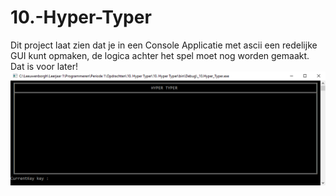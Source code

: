 # 10.-Hyper-Typer
Dit project laat zien dat je in een Console Applicatie met ascii een redelijke GUI kunt opmaken, de logica achter het spel moet nog worden gemaakt. Dat is voor later!
![hyper_typer](https://github.com/mrKortman/10.-Hyper-Typer/blob/master/screenshot/hyper_typer_screenshot.png)

